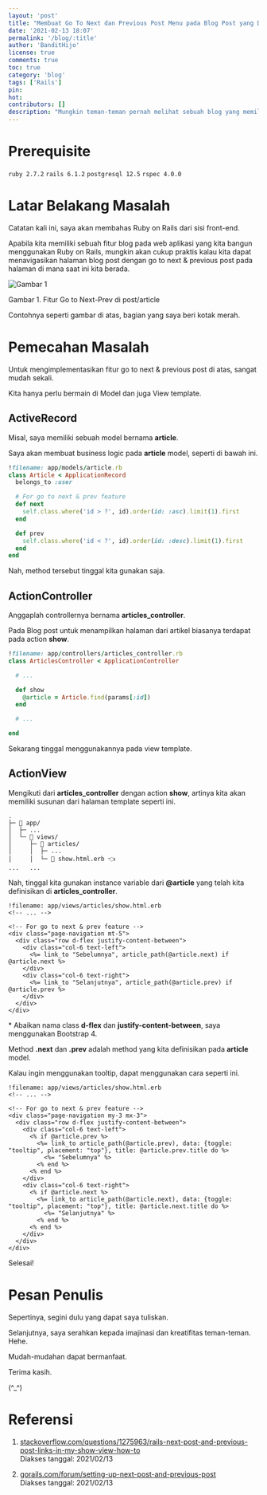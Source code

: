 ```yaml
---
layout: 'post'
title: "Membuat Go To Next dan Previous Post Menu pada Blog Post yang Dibangun dengan Rails"
date: '2021-02-13 18:07'
permalink: '/blog/:title'
author: 'BanditHijo'
license: true
comments: true
toc: true
category: 'blog'
tags: ['Rails']
pin:
hot:
contributors: []
description: "Mungkin teman-teman pernah melihat sebuah blog yang memiliki fitur go to next dan previous post? Nah, kita akan membuat fitur yang sama seperti itu, apabila teman-teman memiliki web aplikasi dalam bentuk blog yang dibangun menggunakan Ruby on Rails."
---
```


# Prerequisite

`ruby 2.7.2` `rails 6.1.2` `postgresql 12.5` `rspec 4.0.0`

# Latar Belakang Masalah

Catatan kali ini, saya akan membahas Ruby on Rails dari sisi front-end.

Apabila kita memiliki sebuah fitur blog pada web aplikasi yang kita bangun menggunakan Ruby on Rails, mungkin akan cukup praktis kalau kita dapat menavigasikan halaman blog post dengan go to next & previous post pada halaman di mana saat ini kita berada.

![Gambar 1](https://i.postimg.cc/yYhJHBtq/gambar-01.gif)

Gambar 1. Fitur Go to Next-Prev di post/article

Contohnya seperti gambar di atas, bagian yang saya beri kotak merah.


# Pemecahan Masalah

Untuk mengimplementasikan fitur go to next & previous post di atas, sangat mudah sekali.

Kita hanya perlu bermain di Model dan juga View template.


## ActiveRecord

Misal, saya memiliki sebuah model bernama **article**.

Saya akan membuat business logic pada **article** model, seperti di bawah ini.

```ruby
!filename: app/models/article.rb
class Article < ApplicationRecord
  belongs_to :user

  # For go to next & prev feature
  def next
    self.class.where('id > ?', id).order(id: :asc).limit(1).first
  end

  def prev
    self.class.where('id < ?', id).order(id: :desc).limit(1).first
  end
end
```

Nah, method tersebut tinggal kita gunakan saja.


## ActionController

Anggaplah controllernya bernama **articles_controller**.

Pada Blog post untuk menampilkan halaman dari artikel biasanya terdapat pada action **show**.

```ruby
!filename: app/controllers/articles_controller.rb
class ArticlesController < ApplicationController

  # ...

  def show
    @article = Article.find(params[:id])
  end

  # ...

end
```

Sekarang tinggal menggunakannya pada view template.


## ActionView

Mengikuti dari **articles_controller** dengan action **show**, artinya kita akan memiliki susunan dari halaman template seperti ini.

```
.
├─ 📂 app/
│  ├─ ...
│  └─ 📂 views/
│     ├─ 📂 articles/
│     │  ├─ ...
│     │  └─ 📄 show.html.erb 👈️
...   ...
```

Nah, tinggal kita gunakan instance variable dari **@article** yang telah kita definisikan di **articles_controller**.

```eruby
!filename: app/views/articles/show.html.erb
<!-- ... -->

<!-- For go to next & prev feature -->
<div class="page-navigation mt-5">
  <div class="row d-flex justify-content-between">
    <div class="col-6 text-left">
      <%= link_to "Sebelumnya", article_path(@article.next) if @article.next %>
    </div>
    <div class="col-6 text-right">
      <%= link_to "Selanjutnya", article_path(@article.prev) if @article.prev %>
    </div>
  </div>
</div>
```

\* Abaikan nama class **d-flex** dan **justify-content-between**, saya menggunakan Bootstrap 4.

Method **.next** dan **.prev** adalah method yang kita definisikan pada **article** model.

Kalau ingin menggunakan tooltip, dapat menggunakan cara seperti ini.

```eruby
!filename: app/views/articles/show.html.erb
<!-- ... -->

<!-- For go to next & prev feature -->
<div class="page-navigation my-3 mx-3">
  <div class="row d-flex justify-content-between">
    <div class="col-6 text-left">
      <% if @article.prev %>
        <%= link_to article_path(@article.prev), data: {toggle: "tooltip", placement: "top"}, title: @article.prev.title do %>
          <%= "Sebelumnya" %>
        <% end %>
      <% end %>
    </div>
    <div class="col-6 text-right">
      <% if @article.next %>
        <%= link_to article_path(@article.next), data: {toggle: "tooltip", placement: "top"}, title: @article.next.title do %>
          <%= "Selanjutnya" %>
        <% end %>
      <% end %>
    </div>
  </div>
</div>
```

Selesai!


# Pesan Penulis

Sepertinya, segini dulu yang dapat saya tuliskan.

Selanjutnya, saya serahkan kepada imajinasi dan kreatifitas teman-teman. Hehe.

Mudah-mudahan dapat bermanfaat.

Terima kasih.

(^_^)


# Referensi

1. [stackoverflow.com/questions/1275963/rails-next-post-and-previous-post-links-in-my-show-view-how-to](https://stackoverflow.com/questions/1275963/rails-next-post-and-previous-post-links-in-my-show-view-how-to)
<br>Diakses tanggal: 2021/02/13

2. [gorails.com/forum/setting-up-next-post-and-previous-post](https://gorails.com/forum/setting-up-next-post-and-previous-post)
<br>Diakses tanggal: 2021/02/13

